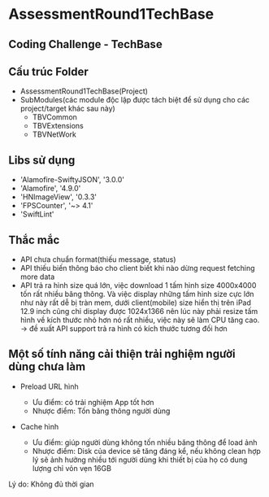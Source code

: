 # AssessmentRound1TechBase

## Coding Challenge - TechBase

## Cấu trúc Folder

- AssessmentRound1TechBase(Project) 
- SubModules(các module độc lập được tách biệt để sử dụng cho các project/target khác sau này)
    + TBVCommon     
    + TBVExtensions 
    + TBVNetWork
             
## Libs sử dụng

- 'Alamofire-SwiftyJSON', '3.0.0'
- 'Alamofire', '4.9.0'
- 'HNImageView', '0.3.3'
- 'FPSCounter', '~> 4.1' 
- 'SwiftLint'

## Thắc mắc

  - API chưa chuẩn format(thiếu message, status)
  - API thiếu biến thông báo cho client biết khi nào dừng request fetching more data
  - API trả ra hình size quá lớn, việc download 1 tấm hình size 4000x4000 tốn rất nhiều băng thông. Và việc display những
tấm hình size cực lớn như này rất dễ bị tràn mem, dưới client(mobile) size hiển thị trên iPad 12.9 inch cũng chỉ display
được 1024x1366 nên lúc này phải resize tấm hình về kích thước nhỏ hơn nó rất nhiều, việc này sẽ làm CPU tăng cao. -> đề 
xuất API support trả ra hình có kích thước tương đối hơn


## Một số tính năng cải thiện trải nghiệm người dùng chưa làm
  - Preload URL hình 
    + Ưu điểm: có trải nghiệm App tốt hơn 
    + Nhược điểm: Tốn băng thông người dùng
    
  - Cache hình
    + Ưu điểm: giúp người dùng không tốn nhiều băng thông để load ảnh
    + Nhược điểm: Disk của device sẽ tăng đáng kể, nếu không clean hợp lý sẽ ảnh hưởng nhiều tới người dùng khi thiết bị 
    của họ có dung lượng chỉ vỏn vẹn 16GB
  
  Lý do: Không đủ thời gian
